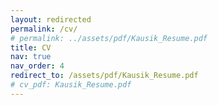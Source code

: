 ```yaml
---
layout: redirected
permalink: /cv/
# permalink: ../assets/pdf/Kausik_Resume.pdf
title: CV
nav: true
nav_order: 4
redirect_to: /assets/pdf/Kausik_Resume.pdf
# cv_pdf: Kausik_Resume.pdf
---
```


